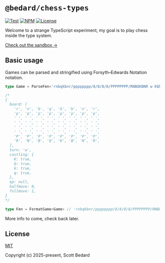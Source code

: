 # `@bedard/chess-types`

[![Test](https://github.com/scottbedard/type-chess/actions/workflows/test.yml/badge.svg)](https://github.com/scottbedard/type-chess/actions/workflows/test.yml)
[![NPM](https://img.shields.io/npm/v/%40bedard%2Fchess-types)](https://www.npmjs.com/package/@bedard/chess-types)
[![License](https://img.shields.io/badge/license-MIT-blue)](https://github.com/scottbedard/chess-types/blob/main/LICENSE)

Welcome to a strange TypeScript experiment, my goal is to play chess inside the type system.

[Check out the sandbox &rarr;](https://www.typescriptlang.org/play/?noErrorTruncation=true#code/PQKhCgAIUgBAjApgEwIYCdnAMYAtEDOBAtAC4CeADoVDLZLqaZQQFzDADmAlqbgK7wAdNgD2AW2AExTJGkw58RMlRrRg4cN3GVR6UpArVIAbyiQAwkoLxRGZABpzF-unSIAdqQCyogG6EAKoeBKgAZohOkJAAkgRWiNgA1lGxBAAquO6opJ4oqQAKGASIAGKeqQDy2Nj8lNwoAELkqaXcHsgA0u2crXriOQDiqOKR4AC+kGHoEpAA5Ago9oqEJEaEc5ockNjZuZCokB6IAO6QnCOI4OuQw6OQALyQRegl5R4APHPoHvAAjkl4B50MBKGDwWDgAAOaGwmEFBGIhHAABKADlGgBFTqNNEoyBnTqYpJ-SDESAABkgAEY5gA+LbAc6IAy6Ai8biiEKQUQ1OoNZCQeDkA47UQAGz011UkEa4tQyUekGqtXqTXIHzukXm8Hp0uMAHVcLxEEqVfz1ZrLg55ic9eBtpwWQdxeKdq53F5IOJ-IQbYgAh4eccCIZcDlvagRe4CPxxQZ2pASuKwsQ8IkkvrTb4AgRgqEIkqXG5PD5fXmQuFEFbRgyHUywu1BYckj0hSKxJL0FnZfLkt0PJwlW0OgPODXtXNdXXtrkCAmwudLpBuKHE+nkja9JA2RyuSvQ3w9nlkD2EoqnnFz0kJwybgBRAAscUyx+OyGaRpNSpfWUQORPCcbTmRBHzmYC7RnJkLlGSh5RFVck1IbhXRXIM+FNE49CSAgbXgfgDBOFC3XFbgkkQcURUlUQkkgUjyLDVchHrMUvHafhUFdEVUGQZA2wAAzRRAAA8ywCfidj2NtDhg00-EPfAxR0FDEG7DgWJuITRJzU0ngKeCgMgABtECACZQPAyAhGsgBdKCkPQHpuDCEVZMMUQpk8Ht3mHfohkuW9GQYX10HcpNEFNWx7B7SoCMoAii2sKLMECoA)

## Basic usage

Games can be parsed and stringified using Forsyth–Edwards Notation notation.

```ts
type Game = ParseFen<'rnbqkbnr/pppppppp/8/8/8/8/PPPPPPPP/RNBQKBNR w KQkq - 0 1'>

/*
{
  board: [
    'r', 'n', 'b', 'q', 'k', 'b', 'n', 'r',
    'p', 'p', 'p', 'p', 'p', 'p', 'p', 'p',
    ' ', ' ', ' ', ' ', ' ', ' ', ' ', ' ',
    ' ', ' ', ' ', ' ', ' ', ' ', ' ', ' ',
    ' ', ' ', ' ', ' ', ' ', ' ', ' ', ' ',
    ' ', ' ', ' ', ' ', ' ', ' ', ' ', ' ',
    'P', 'P', 'P', 'P', 'P', 'P', 'P', 'P',
    'R', 'N', 'B', 'Q', 'K', 'B', 'N', 'R',
  ],
  turn: 'w',
  castling: {
    K: true,
    Q: true,
    k: true,
    q: true,
  },
  ep: null,
  halfmove: 0,
  fullmove: 1,
}
*/

type Fen = FormatGame<Game> // 'rnbqkbnr/pppppppp/8/8/8/8/PPPPPPPP/RNBQKBNR w KQkq - 0 1'
```

More info to come, check back later.

## License

[MIT](https://github.com/scottbedard/chess-types/blob/main/LICENSE)

Copyright (c) 2025-present, Scott Bedard
